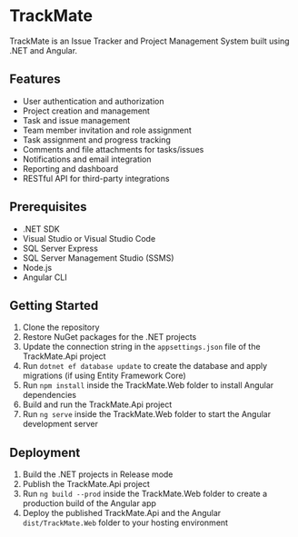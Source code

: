 # TrackMate

TrackMate is an Issue Tracker and Project Management System built using .NET and Angular.

## Features

- User authentication and authorization
- Project creation and management
- Task and issue management
- Team member invitation and role assignment
- Task assignment and progress tracking
- Comments and file attachments for tasks/issues
- Notifications and email integration
- Reporting and dashboard
- RESTful API for third-party integrations

## Prerequisites

- .NET SDK
- Visual Studio or Visual Studio Code
- SQL Server Express
- SQL Server Management Studio (SSMS)
- Node.js
- Angular CLI

## Getting Started

1. Clone the repository
2. Restore NuGet packages for the .NET projects
3. Update the connection string in the `appsettings.json` file of the TrackMate.Api project
4. Run `dotnet ef database update` to create the database and apply migrations (if using Entity Framework Core)
5. Run `npm install` inside the TrackMate.Web folder to install Angular dependencies
6. Build and run the TrackMate.Api project
7. Run `ng serve` inside the TrackMate.Web folder to start the Angular development server

## Deployment

1. Build the .NET projects in Release mode
2. Publish the TrackMate.Api project
3. Run `ng build --prod` inside the TrackMate.Web folder to create a production build of the Angular app
4. Deploy the published TrackMate.Api and the Angular `dist/TrackMate.Web` folder to your hosting environment
